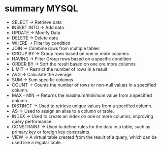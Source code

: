 # summary MYSQL

- SELECT → Retrieve data
- INSERT INTO → Add data
- UPDATE → Modify Data
- DELETE → Delete data
- WHERE → Filter by condition
- JOIN → Combine rows from multiple tables
- GROUP BY → Group rows based on one or more columns
- HAVING → Filter Group rows based on a specific condition
- ORDER BY → Sort the result based on one ore more columns
- LIMIT → Restrict the number of rows in a result
- AVG → Calculate the average
- SUM → Sum specific columns
- COUNT → Counts the number of rows or non-null values in a specified column.
- MAX - MIN → Returns the maximum/minimum value from a specified column.
- DISTINCT → Used to retrieve unique values from a specified column.
- AS → Used to assign an alias to a column or table.
- INDEX → Used to create an index on one or more columns, improving query performance.
- CONSTRAINT → Used to define rules for the data in a table, such as primary key or foreign key constraints.
- VIEW → A virtual table created from the result of a query, which can be used like a regular table.
